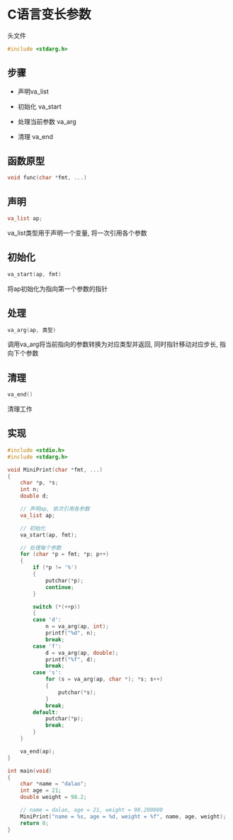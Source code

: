 <!--
 * @Description: 
 * @Version: 1.0
 * @Author: daLao
 * @Email: dalao@xxx.com
 * @Date: 2022-10-26 19:55:27
 * @LastEditors: dalao_li
 * @LastEditTime: 2023-04-16 23:02:07
-->

# C语言变长参数

头文件

```c
#include <stdarg.h>
```

## 步骤

- 声明va_list

- 初始化 va_start

- 处理当前参数 va_arg

- 清理 va_end

## 函数原型

```c++
void func(char *fmt, ...)
```

## 声明

```c++
va_list ap;
```

va_list类型用于声明一个变量, 将一次引用各个参数

## 初始化

```c++
va_start(ap, fmt)
```

将ap初始化为指向第一个参数的指针

## 处理

```c++
va_arg(ap, 类型)
```

调用va_arg将当前指向的参数转换为对应类型并返回, 同时指针移动对应步长, 指向下个参数

## 清理

```c++
va_end()
```

清理工作

## 实现

```c++
#include <stdio.h>
#include <stdarg.h>

void MiniPrint(char *fmt, ...)
{
    char *p, *s;
    int n;
    double d;

    // 声明ap, 依次引用各参数
    va_list ap;

    // 初始化
    va_start(ap, fmt);

    // 处理每个参数
    for (char *p = fmt; *p; p++)
    {
        if (*p != '%')
        {
            putchar(*p);
            continue;
        }

        switch (*(++p))
        {
        case 'd':
            n = va_arg(ap, int);
            printf("%d", n);
            break;
        case 'f':
            d = va_arg(ap, double);
            printf("%f", d);
            break;
        case 's':
            for (s = va_arg(ap, char *); *s; s++)
            {
                putchar(*s);
            }
            break;
        default:
            putchar(*p);
            break;
        }
    }

    va_end(ap);
}

int main(void)
{
    char *name = "dalao";
    int age = 21;
    double weight = 98.2;

    // name = dalao, age = 21, weight = 98.200000
    MiniPrint("name = %s, age = %d, weight = %f", name, age, weight);
    return 0;
}
```
